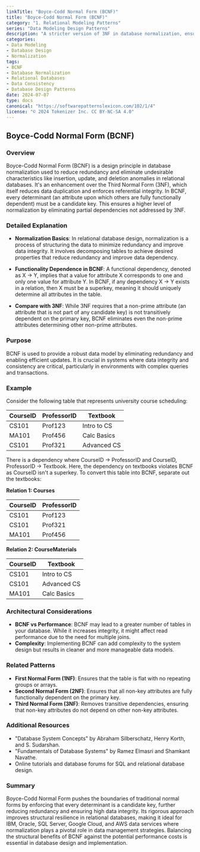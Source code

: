 ```yaml
---
linkTitle: "Boyce-Codd Normal Form (BCNF)"
title: "Boyce-Codd Normal Form (BCNF)"
category: "1. Relational Modeling Patterns"
series: "Data Modeling Design Patterns"
description: "A stricter version of 3NF in database normalization, ensuring every determinant is a candidate key to eliminate redundancy and data anomalies."
categories:
- Data Modeling
- Database Design
- Normalization
tags:
- BCNF
- Database Normalization
- Relational Databases
- Data Consistency
- Database Design Patterns
date: 2024-07-07
type: docs
canonical: "https://softwarepatternslexicon.com/102/1/4"
license: "© 2024 Tokenizer Inc. CC BY-NC-SA 4.0"
---
```


## Boyce-Codd Normal Form (BCNF)

### Overview
Boyce-Codd Normal Form (BCNF) is a design principle in database normalization used to reduce redundancy and eliminate undesirable characteristics like insertion, update, and deletion anomalies in relational databases. It's an enhancement over the Third Normal Form (3NF), which itself reduces data duplication and enforces referential integrity. In BCNF, every determinant (an attribute upon which others are fully functionally dependent) must be a candidate key. This ensures a higher level of normalization by eliminating partial dependencies not addressed by 3NF.

### Detailed Explanation
- **Normalization Basics**: In relational database design, normalization is a process of structuring the data to minimize redundancy and improve data integrity. It involves decomposing tables to achieve desired properties that reduce redundancy and improve data dependency.
  
- **Functionality Dependence in BCNF**: A functional dependency, denoted as X → Y, implies that a value for attribute X corresponds to one and only one value for attribute Y. In BCNF, if any dependency X → Y exists in a relation, then X must be a superkey, meaning it should uniquely determine all attributes in the table.

- **Compare with 3NF**: While 3NF requires that a non-prime attribute (an attribute that is not part of any candidate key) is not transitively dependent on the primary key, BCNF eliminates even the non-prime attributes determining other non-prime attributes.

### Purpose
BCNF is used to provide a robust data model by eliminating redundancy and enabling efficient updates. It is crucial in systems where data integrity and consistency are critical, particularly in environments with complex queries and transactions.

### Example
Consider the following table that represents university course scheduling:

| **CourseID** | **ProfessorID** | **Textbook**  |
|--------------|-----------------|---------------|
| CS101        | Prof123         | Intro to CS   |
| MA101        | Prof456         | Calc Basics   |
| CS101        | Prof321         | Advanced CS   |

There is a dependency where CourseID → ProfessorID and CourseID, ProfessorID → Textbook. Here, the dependency on textbooks violates BCNF as CourseID isn't a superkey. To convert this table into BCNF, separate out the textbooks:

**Relation 1: Courses**

| **CourseID** | **ProfessorID** |
|--------------|-----------------|
| CS101        | Prof123         |
| CS101        | Prof321         |
| MA101        | Prof456         |

**Relation 2: CourseMaterials**

| **CourseID** | **Textbook**   |
|--------------|----------------|
| CS101        | Intro to CS    |
| CS101        | Advanced CS    |
| MA101        | Calc Basics    |

### Architectural Considerations
- **BCNF vs Performance**: BCNF may lead to a greater number of tables in your database. While it increases integrity, it might affect read performance due to the need for multiple joins.
- **Complexity**: Implementing BCNF can add complexity to the system design but results in cleaner and more manageable data models.
  
### Related Patterns
- **First Normal Form (1NF)**: Ensures that the table is flat with no repeating groups or arrays.
- **Second Normal Form (2NF)**: Ensures that all non-key attributes are fully functionally dependent on the primary key.
- **Third Normal Form (3NF)**: Removes transitive dependencies, ensuring that non-key attributes do not depend on other non-key attributes.

### Additional Resources
- "Database System Concepts" by Abraham Silberschatz, Henry Korth, and S. Sudarshan.
- "Fundamentals of Database Systems" by Ramez Elmasri and Shamkant Navathe.
- Online tutorials and database forums for SQL and relational database design.

### Summary
Boyce-Codd Normal Form pushes the boundaries of traditional normal forms by enforcing that every determinant is a candidate key, further reducing redundancy and ensuring high data integrity. Its rigorous approach improves structural resilience in relational databases, making it ideal for IBM, Oracle, SQL Server, Google Cloud, and AWS data services where normalization plays a pivotal role in data management strategies. Balancing the structural benefits of BCNF against the potential performance costs is essential in database design and implementation.
